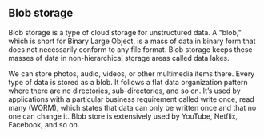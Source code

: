 ## Blob storage

Blob storage is a type of cloud storage for unstructured data. A "blob," which is short for Binary Large Object, is a mass of data in binary form that does not necessarily conform to any file format. Blob storage keeps these masses of data in non-hierarchical storage areas called data lakes.

We can store photos, audio, videos, or other multimedia items there. Every type of data is stored as a blob. It follows a flat data organization pattern where there are no directories, sub-directories, and so on. It’s used by applications with a particular business requirement called write once, read many (WORM), which states that data can only be written once and that no one can change it. Blob store is extensively used by YouTube, Netflix, Facebook, and so on.
